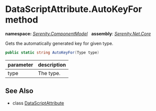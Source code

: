 # DataScriptAttribute.AutoKeyFor method
**namespace:** *[Serenity.ComponentModel](../../README.md#serenity.componentmodel-namespace)*   **assembly**: *[Serenity.Net.Core](../../README.md)*

Gets the automatically generated key for given type.

```csharp
public static string AutoKeyFor(Type type)
```

| parameter | description |
| --- | --- |
| type | The type. |

## See Also

* class [DataScriptAttribute](../DataScriptAttribute.md)